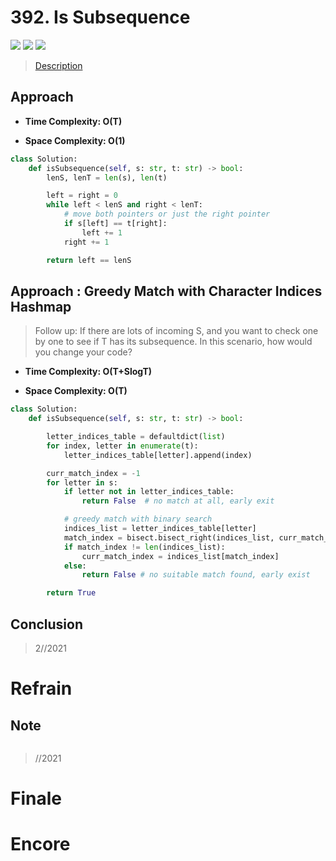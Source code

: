 # 392. Is Subsequence

![](https://img.shields.io/badge/Difficulty-Easy-%235cb85c)
![](https://img.shields.io/badge/topic-two%20pointers-critical)
![](https://img.shields.io/badge/topic-greedy-critical)

> [Description](https://leetcode.com/problems/is-subsequence/)


## Approach

- **Time Complexity: O(T)**

- **Space Complexity: O(1)**

```python
class Solution:
    def isSubsequence(self, s: str, t: str) -> bool:
        lenS, lenT = len(s), len(t)

        left = right = 0
        while left < lenS and right < lenT:
            # move both pointers or just the right pointer
            if s[left] == t[right]:
                left += 1
            right += 1

        return left == lenS
```

## Approach : Greedy Match with Character Indices Hashmap

> Follow up: If there are lots of incoming S, and you want to check one by one to see if T has its subsequence. In this scenario, how would you change your code?

- **Time Complexity: O(T+SlogT)**

- **Space Complexity: O(T)**

```python
class Solution:
    def isSubsequence(self, s: str, t: str) -> bool:

        letter_indices_table = defaultdict(list)
        for index, letter in enumerate(t):
            letter_indices_table[letter].append(index)

        curr_match_index = -1
        for letter in s:
            if letter not in letter_indices_table:
                return False  # no match at all, early exit

            # greedy match with binary search
            indices_list = letter_indices_table[letter]
            match_index = bisect.bisect_right(indices_list, curr_match_index)
            if match_index != len(indices_list):
                curr_match_index = indices_list[match_index]
            else:
                return False # no suitable match found, early exist

        return True
```

## Conclusion

> 2//2021

# Refrain

## Note

```python

```

> //2021

# Finale

# Encore